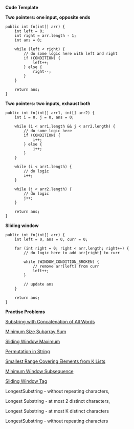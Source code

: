 **Code Template**

**Two pointers: one input, opposite ends**

```
public int fn(int[] arr) {
    int left = 0;
    int right = arr.length - 1;
    int ans = 0;

    while (left < right) {
        // do some logic here with left and right
        if (CONDITION) {
            left++;
        } else {
            right--;
        }
    }

    return ans;
}
```

**Two pointers: two inputs, exhaust both**
```
public int fn(int[] arr1, int[] arr2) {
    int i = 0, j = 0, ans = 0;

    while (i < arr1.length && j < arr2.length) {
        // do some logic here
        if (CONDITION) {
            i++;
        } else {
            j++;
        }
    }

    while (i < arr1.length) {
        // do logic
        i++;
    }

    while (j < arr2.length) {
        // do logic
        j++;
    }

    return ans;
}
```

**Sliding window**
```
public int fn(int[] arr) {
    int left = 0, ans = 0, curr = 0;

    for (int right = 0; right < arr.length; right++) {
        // do logic here to add arr[right] to curr

        while (WINDOW_CONDITION_BROKEN) {
            // remove arr[left] from curr
            left++;
        }

        // update ans
    }

    return ans;
}
```

**Practise Problems**

[Substring with Concatenation of All Words](https://leetcode.com/problems/substring-with-concatenation-of-all-words/description/)

[Minimum Size Subarray Sum](https://leetcode.com/problems/minimum-size-subarray-sum/description/)

[Sliding Window Maximum](https://leetcode.com/problems/sliding-window-maximum/description/)

[Permutation in String](https://leetcode.com/problems/permutation-in-string/description/)

[Smallest Range Covering Elements from K Lists](https://leetcode.com/problems/smallest-range-covering-elements-from-k-lists/description/)

[Minimum Window Subsequence](https://leetcode.com/problems/minimum-window-subsequence/description/)

[Sliding Window Tag](https://leetcode.com/tag/sliding-window/)

LongestSubstring - without repeating characters,

Longest Substring - at most 2 distinct characters,

Longest Substring - at most K distinct characters

LongestSubstring - without repeating characters



